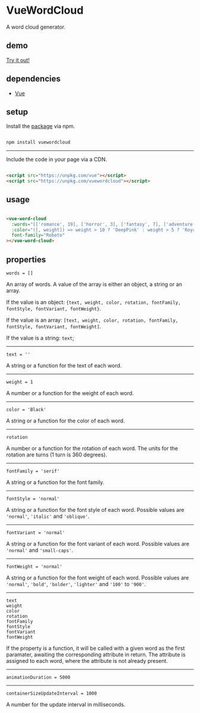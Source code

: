 # VueWordCloud

A word cloud generator.

## demo

[Try it out!](https://seregpie.github.io/VueWordCloud/)

## dependencies

- [Vue](https://github.com/vuejs/vue)

## setup

Install the [package](https://www.npmjs.com/package/vuewordcloud) via npm.

```sh

npm install vuewordcloud

```

---

Include the code in your page via a CDN.

```html

<script src="https://unpkg.com/vue"></script>
<script src="https://unpkg.com/vuewordcloud"></script>

```

## usage

```html

<vue-word-cloud
  :words="[['romance', 19], ['horror', 3], ['fantasy', 7], ['adventure', 3]]"
  :color="([, weight]) => weight > 10 ? 'DeepPink' : weight > 5 ? 'RoyalBlue' : 'Indigo'"
  font-family="Roboto"
></vue-word-cloud>

```

## properties

`words = []`

An array of words. A value of the array is either an object, a string or an array.

If the value is an object: `{text, weight, color, rotation, fontFamily, fontStyle, fontVariant, fontWeight}`.

If the value is an array: `[text, weight, color, rotation, fontFamily, fontStyle, fontVariant, fontWeight]`.

If the value is a string: `text`;

---

`text = ''`

A string or a function for the text of each word.

---

`weight = 1`

A number or a function for the weight of each word.

---

`color = 'Black'`

A string or a function for the color of each word.

---

`rotation`

A number or a function for the rotation of each word. The units for the rotation are turns (1 turn is 360 degrees).

---

`fontFamily = 'serif'`

A string or a function for the font family.

---

`fontStyle = 'normal'`

A string or a function for the font style of each word. Possible values are `'normal'`, `'italic'` and `'oblique'`.

---

`fontVariant = 'normal'`

A string or a function for the font variant of each word. Possible values are `'normal'` and `'small-caps'`.

---

`fontWeight = 'normal'`

A string or a function for the font weight of each word. Possible values are `'normal'`, `'bold'`, `'bolder'`, `'lighter'` and `'100'` to `'900'`.

---

`text`<br/>
`weight`<br/>
`color`<br/>
`rotation`<br/>
`fontFamily`<br/>
`fontStyle`<br/>
`fontVariant`<br/>
`fontWeight`<br/>

If the property is a function, it will be called with a given word as the first paramater, awaiting the corresponding attribute in return. The attribute is assigned to each word, where the attribute is not already present.

---

`animationDuration = 5000`



---

`containerSizeUpdateInterval = 1000`

A number for the update interval in milliseconds.
